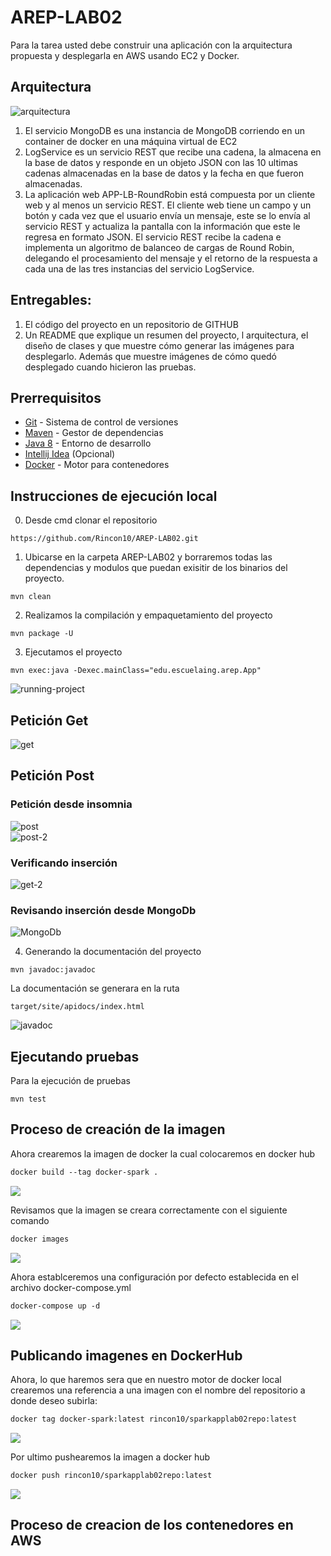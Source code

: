 # AREP-LAB02

Para la tarea usted debe construir una aplicación con la arquitectura propuesta y desplegarla en AWS usando EC2 y Docker.

## Arquitectura

<img src="https://github.com/Rincon10/AREP-LAB02/blob/master/resources/images/Arquitectura.jpg" alt="arquitectura" />


1. El servicio MongoDB es una instancia de MongoDB corriendo en un container de docker en una máquina virtual de EC2
2. LogService es un servicio REST que recibe una cadena, la almacena en la base de datos y responde en un objeto JSON con las 10 ultimas cadenas almacenadas en la base de datos y la fecha en que fueron almacenadas.
3. La aplicación web APP-LB-RoundRobin está compuesta por un cliente web y al menos un servicio REST. El cliente web tiene un campo y un botón y cada vez que el usuario envía un mensaje, este se lo envía al servicio REST y actualiza la pantalla con la información que este le regresa en formato JSON. El servicio REST recibe la cadena e implementa un algoritmo de balanceo de cargas de Round Robin, delegando el procesamiento del mensaje y el retorno de la respuesta a cada una de las tres instancias del servicio LogService.
 
## Entregables:

1. El código del proyecto en un repositorio de GITHUB
2. Un README que explique un resumen del proyecto, l arquitectura, el diseño de clases y que muestre cómo generar las imágenes para desplegarlo. Además que muestre imágenes de cómo quedó desplegado cuando hicieron las pruebas.



## **Prerrequisitos**

-   [Git](https://git-scm.com/downloads) - Sistema de control de versiones
-   [Maven](https://maven.apache.org/download.cgi) - Gestor de dependencias
-   [Java 8](https://www.java.com/download/ie_manual.jsp) - Entorno de desarrollo
-   [Intellij Idea](https://www.jetbrains.com/es-es/idea/download/) (Opcional)
-   [Docker](https://www.docker.com/get-started) -  Motor para contenedores


## **Instrucciones de ejecución local**

0. Desde cmd clonar el repositorio

```git
https://github.com/Rincon10/AREP-LAB02.git
```


1. Ubicarse en la carpeta AREP-LAB02 y borraremos todas las dependencias y modulos que puedan exisitir de los binarios del proyecto.
```maven
mvn clean
```

2. Realizamos la compilación y empaquetamiento del proyecto
```maven
mvn package -U
```

3. Ejecutamos el proyecto
```maven
mvn exec:java -Dexec.mainClass="edu.escuelaing.arep.App"
```

<img src="https://github.com/Rincon10/AREP-LAB02/blob/master/resources/images/01-running-console.jpg" alt="running-project" />

## Petición Get 

<img src="https://github.com/Rincon10/AREP-LAB02/blob/master/resources/images/02-get-petition.jpg" alt="get" />

## Petición Post

### Petición desde insomnia
<img src="https://github.com/Rincon10/AREP-LAB02/blob/master/resources/images/03-post-petition-1.jpg" alt="post" />
<br />
<img src="https://github.com/Rincon10/AREP-LAB02/blob/master/resources/images/03-post-petition-2.jpg" alt="post-2" />

### Verificando inserción

<img src="https://github.com/Rincon10/AREP-LAB02/blob/master/resources/images/03-post-petition-3.jpg" alt="get-2" />

### Revisando inserción desde MongoDb

<img src="https://github.com/Rincon10/AREP-LAB02/blob/master/resources/images/04-mongodb.jpg" alt="MongoDb" />

4. Generando la documentación del proyecto
```mvn
mvn javadoc:javadoc
```
La documentación se generara en la ruta
```
target/site/apidocs/index.html
```

<img src="https://github.com/Rincon10/AREP-LAB02/blob/master/resources/images/05-javadoc.jpg" alt="javadoc" />

<br />


## **Ejecutando pruebas**
Para la ejecución de pruebas

```mvn
mvn test
```


## Proceso de creación de la imagen

Ahora crearemos la imagen de docker la cual colocaremos en docker hub
```dockerfile
docker build --tag docker-spark .
```

<img src="https://github.com/Rincon10/AREP-LAB02/blob/master/resources/images/06-docker-build.jpg" />

Revisamos que la imagen se creara correctamente con el siguiente comando
```dockerfile
docker images
```
<img src="https://github.com/Rincon10/AREP-LAB02/blob/master/resources/images/07-docker-images.jpg" />
 
Ahora establceremos una configuración por defecto establecida en el archivo docker-compose.yml
```dockerfile
docker-compose up -d
```
<img src="https://github.com/Rincon10/AREP-LAB02/blob/master/resources/images/08-docker-compose.jpg" />

## Publicando imagenes en DockerHub
Ahora, lo que haremos sera que en nuestro motor de docker local crearemos una referencia a una imagen con el nombre del repositorio a donde deseo subirla:

```dockerfile
docker tag docker-spark:latest rincon10/sparkapplab02repo:latest
```

<img src="https://github.com/Rincon10/AREP-LAB02/blob/master/resources/images/09-docker-repository.jpg" /> 

Por ultimo pushearemos la imagen a docker hub

```dockerfile
docker push rincon10/sparkapplab02repo:latest

```
<img src="https://github.com/Rincon10/AREP-LAB02/blob/master/resources/images/10-docker-push.jpg" />
 

## Proceso de creacion de los contenedores en AWS

